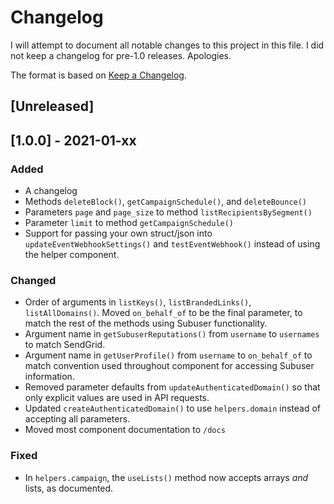 # Changelog

I will attempt to document all notable changes to this project in this file. I did not keep a changelog for pre-1.0 releases. Apologies.

The format is based on [Keep a Changelog](https://keepachangelog.com/en/1.0.0/).

## [Unreleased]

## [1.0.0] - 2021-01-xx

### Added

- A changelog
- Methods `deleteBlock()`, `getCampaignSchedule()`, and `deleteBounce()`
- Parameters `page` and `page_size` to method `listRecipientsBySegment()`
- Parameter `limit` to method `getCampaignSchedule()`
- Support for passing your own struct/json into `updateEventWebhookSettings()` and `testEventWebhook()` instead of using the helper component.

### Changed

- Order of arguments in `listKeys()`, `listBrandedLinks()`, `listAllDomains()`. Moved `on_behalf_of` to be the final parameter, to match the rest of the methods using Subuser functionality.
- Argument name in `getSubuserReputations()` from `username` to `usernames` to match SendGrid.
- Argument name in `getUserProfile()` from `username` to `on_behalf_of` to match convention used throughout component for accessing Subuser information.
- Removed parameter defaults from `updateAuthenticatedDomain()` so that only explicit values are used in API requests.
- Updated `createAuthenticatedDomain()` to use `helpers.domain` instead of accepting all parameters.
- Moved most component documentation to `/docs`

### Fixed

- In `helpers.campaign`, the `useLists()` method now accepts arrays *and* lists, as documented.
